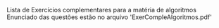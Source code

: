 Lista de Exercícios complementares para a matéria de algoritmos
Enunciado das questões estão no arquivo 'ExerCompleAlgoritmos.pdf'
